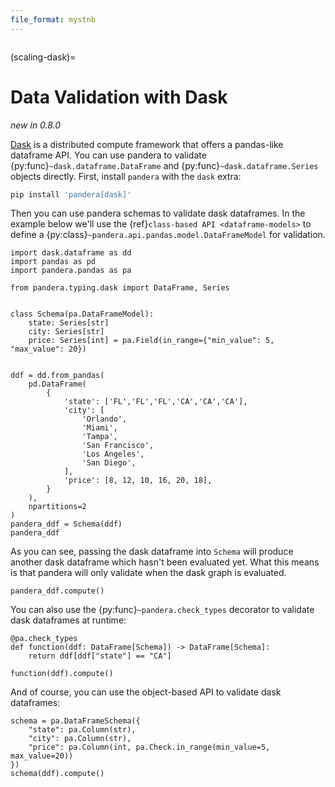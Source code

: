 ```yaml
---
file_format: mystnb
---
```


```{currentmodule} pandera
```

(scaling-dask)=

# Data Validation with Dask

*new in 0.8.0*

[Dask](https://docs.dask.org/en/latest/dataframe.html) is a distributed
compute framework that offers a pandas-like dataframe API.
You can use pandera to validate {py:func}`~dask.dataframe.DataFrame`
and {py:func}`~dask.dataframe.Series` objects directly. First, install
`pandera` with the `dask` extra:

```bash
pip install 'pandera[dask]'
```

Then you can use pandera schemas to validate dask dataframes. In the example
below we'll use the {ref}`class-based API <dataframe-models>` to define a
{py:class}`~pandera.api.pandas.model.DataFrameModel` for validation.

```{code-cell} python
import dask.dataframe as dd
import pandas as pd
import pandera.pandas as pa

from pandera.typing.dask import DataFrame, Series


class Schema(pa.DataFrameModel):
    state: Series[str]
    city: Series[str]
    price: Series[int] = pa.Field(in_range={"min_value": 5, "max_value": 20})


ddf = dd.from_pandas(
    pd.DataFrame(
        {
            'state': ['FL','FL','FL','CA','CA','CA'],
            'city': [
                'Orlando',
                'Miami',
                'Tampa',
                'San Francisco',
                'Los Angeles',
                'San Diego',
            ],
            'price': [8, 12, 10, 16, 20, 18],
        }
    ),
    npartitions=2
)
pandera_ddf = Schema(ddf)
pandera_ddf
```

As you can see, passing the dask dataframe into `Schema` will produce
another dask dataframe which hasn't been evaluated yet. What this means is
that pandera will only validate when the dask graph is evaluated.

```{code-cell} python
pandera_ddf.compute()
```

You can also use the {py:func}`~pandera.check_types` decorator to validate
dask dataframes at runtime:

```{code-cell} python
@pa.check_types
def function(ddf: DataFrame[Schema]) -> DataFrame[Schema]:
    return ddf[ddf["state"] == "CA"]

function(ddf).compute()
```

And of course, you can use the object-based API to validate dask dataframes:

```{code-cell} python
schema = pa.DataFrameSchema({
    "state": pa.Column(str),
    "city": pa.Column(str),
    "price": pa.Column(int, pa.Check.in_range(min_value=5, max_value=20))
})
schema(ddf).compute()
```
